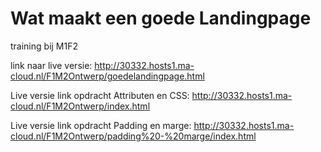 # Wat maakt een goede Landingpage
training bij M1F2

link naar live versie: 
http://30332.hosts1.ma-cloud.nl/F1M2Ontwerp/goedelandingpage.html

Live versie link opdracht Attributen en CSS:
http://30332.hosts1.ma-cloud.nl/F1M2Ontwerp/index.html

Live versie link opdracht Padding en marge:
http://30332.hosts1.ma-cloud.nl/F1M2Ontwerp/padding%20-%20marge/index.html

